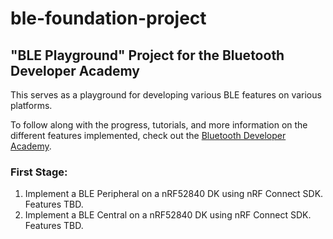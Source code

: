 # ble-foundation-project

## "BLE Playground" Project for the Bluetooth Developer Academy

This serves as a playground for developing various BLE features on various platforms.

To follow along with the progress, tutorials, and more information on the different features implemented, check out the [Bluetooth Developer Academy](https://novelbits.io/academy).

### First Stage:
1. Implement a BLE Peripheral on a nRF52840 DK using nRF Connect SDK. Features TBD.
2. Implement a BLE Central on a nRF52840 DK using nRF Connect SDK. Features TBD.
